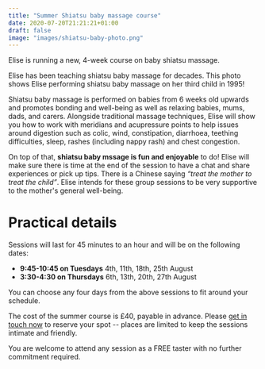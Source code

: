 ```yaml
---
title: "Summer Shiatsu baby massage course"
date: 2020-07-20T21:21:21+01:00
draft: false
image: "images/shiatsu-baby-photo.png"
---
```


Elise is running a new, 4-week course on baby shiatsu massage.

Elise has been teaching shiatsu baby massage for decades. This photo shows Elise performing shiatsu baby massage on her third child in 1995!

Shiatsu baby massage is performed on babies from 6 weeks old upwards and promotes bonding and well-being as well as relaxing babies, mums, dads, and carers. Alongside traditional massage techniques, Elise will show you how to work with meridians and acupressure points to help issues around digestion such as colic, wind, constipation, diarrhoea, teething difficulties, sleep, rashes (including nappy rash) and chest congestion.

On top of that, **shiatsu baby mssage is fun and enjoyable** to do! Elise will make sure there is time at the end of the session to have a chat and share experiences or pick up tips. There is a Chinese saying *“treat the mother to treat the child”*. Elise intends for these group sessions to be very supportive to the mother's general well-being.

# Practical details
Sessions will last for 45 minutes to an hour and will be on the following dates:

- **9:45-10:45 on Tuesdays** 4th, 11th, 18th, 25th August
- **3:30-4:30 on Thursdays** 6th, 13th, 20th, 27th August

You can choose any four days from the above sessions to fit around your schedule.

The cost of the summer course is £40, payable in advance. Please [get in touch now](/contact) to reserve your spot -- places are limited to keep the sessions intimate and friendly.

You are welcome to attend any session as a FREE taster with no further commitment required.
